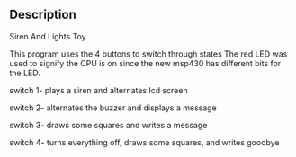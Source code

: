 ## Description
Siren And Lights Toy

This program uses the 4 buttons to switch through states
The red LED was used to signify the CPU is on since the new msp430 has
different bits for the LED. 

switch 1- plays a siren and alternates lcd screen

switch 2- alternates the buzzer and displays a message

switch 3- draws some squares and writes a message

switch 4- turns everything off, draws some squares, and writes goodbye
